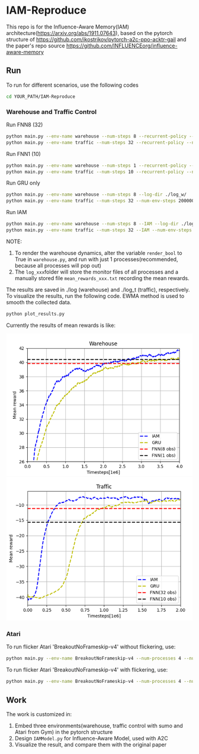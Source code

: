 # IAM-Reproduce
This repo is for the Influence-Aware Memory(IAM) architecture(https://arxiv.org/abs/1911.07643), based on the pytorch structure of https://github.com/ikostrikov/pytorch-a2c-ppo-acktr-gail and the paper's repo source https://github.com/INFLUENCEorg/influence-aware-memory

## Run

To run for different scenarios, use the following codes

```bash
cd YOUR_PATH/IAM-Reproduce
```
### Warehouse and Traffic Control

Run FNN8 (32)
```bash
python main.py --env-name warehouse --num-steps 8 --recurrent-policy --log-dir ./log_w/
python main.py --env-name traffic --num-steps 32 --recurrent-policy --num-env-steps 2000000 --num-processes 1 --log-dir ./log_tc/
```
Run FNN1 (10)
```bash
python main.py --env-name warehouse --num-steps 1 --recurrent-policy --log-dir ./log_w/
python main.py --env-name traffic --num-steps 10 --recurrent-policy --num-env-steps 2000000 --num-processes 1 --log-dir ./log_tc/
```
Run GRU only
```bash
python main.py --env-name warehouse --num-steps 8 --log-dir ./log_w/
python main.py --env-name traffic --num-steps 32 --num-env-steps 2000000 --num-processes 1 --log-dir ./log_tc/
```
Run IAM
```bash
python main.py --env-name warehouse --num-steps 8 --IAM --log-dir ./log_w/
python main.py --env-name traffic --num-steps 32 --IAM --num-env-steps 2000000 --num-processes 1 --log-dir ./log_tc/
```
NOTE: 
1. To render the warehouse dynamics, alter the variable `render_bool` to True  in `warehouse.py`, and run with just 1 processes(recommended, because all processes will pop out)
2. The `log_xxx`folder will store the monitor files of all processes and a manually stored file `mean_rewards_xxx.txt` recording the mean rewards.

The results are saved in ./log (warehouse) and ./log_t (traffic), respectively. To visualize the results, run the following code. EWMA method is used to smooth the collected data.
```bash
python plot_results.py
```

Currently the results of mean rewards is like:

![Warehouse](README.assets/Warehouse.png)
![Traffic](README.assets/Traffic.png)

### Atari
To run flicker Atari 'BreakoutNoFrameskip-v4' without flickering, use:

```bash
python main.py --env-name BreakoutNoFrameskip-v4 --num-processes 4 --num-env-steps 4000000 --num-steps 5 --log-dir ./log_fa/
```

To run flicker Atari 'BreakoutNoFrameskip-v4' with flickering, use:

```bash
python main.py --env-name BreakoutNoFrameskip-v4 --num-processes 4 --num-env-steps 4000000 --num-steps 5 --log-dir ./log_fa/ --flicker
```

## Work

The work is customized in:

1. Embed three environments(warehouse, traffic control with sumo and Atari from Gym) in the pytorch structure
2. Design `IAMModel.py` for Influence-Aware Model, used with A2C
3. Visualize the result, and compare them with the original paper